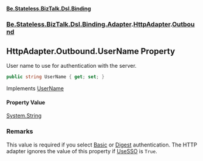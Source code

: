 #### [Be.Stateless.BizTalk.Dsl.Binding](README.md 'README')
### [Be.Stateless.BizTalk.Dsl.Binding.Adapter](Be.Stateless.BizTalk.Dsl.Binding.Adapter.md 'Be.Stateless.BizTalk.Dsl.Binding.Adapter').[HttpAdapter](HttpAdapter.md 'Be.Stateless.BizTalk.Dsl.Binding.Adapter.HttpAdapter').[Outbound](HttpAdapter.Outbound.md 'Be.Stateless.BizTalk.Dsl.Binding.Adapter.HttpAdapter.Outbound')

## HttpAdapter.Outbound.UserName Property

User name to use for authentication with the server.

```csharp
public string UserName { get; set; }
```

Implements [UserName](IAdapterConfigOutboundCredentials.UserName.md 'Be.Stateless.BizTalk.Dsl.Binding.Adapter.IAdapterConfigOutboundCredentials.UserName')

#### Property Value
[System.String](https://docs.microsoft.com/en-us/dotnet/api/System.String 'System.String')

### Remarks
This value is required if you select [Basic](HttpAdapter.AuthenticationScheme.md#Be.Stateless.BizTalk.Dsl.Binding.Adapter.HttpAdapter.AuthenticationScheme.Basic 'Be.Stateless.BizTalk.Dsl.Binding.Adapter.HttpAdapter.AuthenticationScheme.Basic') or [Digest](HttpAdapter.AuthenticationScheme.md#Be.Stateless.BizTalk.Dsl.Binding.Adapter.HttpAdapter.AuthenticationScheme.Digest 'Be.Stateless.BizTalk.Dsl.Binding.Adapter.HttpAdapter.AuthenticationScheme.Digest') authentication. The HTTP adapter ignores the value of this
property if [UseSSO](HttpAdapter.Outbound.UseSSO.md 'Be.Stateless.BizTalk.Dsl.Binding.Adapter.HttpAdapter.Outbound.UseSSO') is `True`.